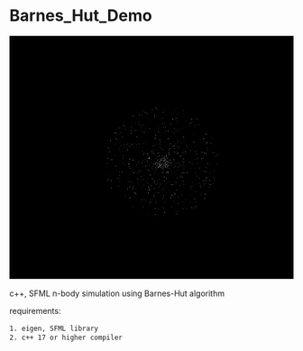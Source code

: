 Barnes_Hut_Demo
===================
![](Animation.gif)

c++, SFML n-body simulation using Barnes-Hut algorithm


requirements:

    1. eigen, SFML library
    2. c++ 17 or higher compiler

